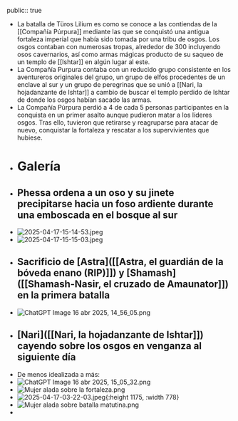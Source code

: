 public:: true

- La batalla de Türos Lilium es como se conoce a las contiendas de la [[Compañía Púrpura]] mediante las que se conquistó una antigua fortaleza imperial que había sido tomada por una tribu de osgos. Los osgos contaban con numerosas tropas, alrededor de 300 incluyendo osos cavernarios, así como armas mágicas producto de su saqueo de un templo de [[Ishtar]] en algún lugar al este.
- La Compañía Purpura contaba con un reducido grupo consistente en los aventureros originales del grupo, un grupo de elfos procedentes de un enclave al sur y un grupo de peregrinas que se unió a [[Nari, la hojadanzante de Ishtar]] a cambio de buscar el templo perdido de Ishtar de donde los osgos habían sacado las armas.
- La Compañía Púrpura perdió a 4 de cada 5 personas participantes en la conquista en un primer asalto aunque pudieron matar a los líderes osgos. Tras ello, tuvieron que retirarse y reagruparse para atacar de nuevo, conquistar la fortaleza y rescatar a los supervivientes que hubiese.
- # Galería
- ## Phessa ordena a un oso y su jinete precipitarse hacia un foso ardiente durante una emboscada en el bosque al sur
- ![2025-04-17-15-14-53.jpeg](../assets/2025-04-17-15-14-53.jpeg)
- ![2025-04-17-15-15-03.jpeg](../assets/2025-04-17-15-15-03.jpeg)
- ## Sacrificio de [Astra]([[Astra, el guardián de la bóveda enano (RIP)]]) y [Shamash]([[Shamash-Nasir, el cruzado de Amaunator]]) en la primera batalla
- ![ChatGPT Image 16 abr 2025, 14_56_05.png](../assets/ChatGPT_Image_16_abr_2025,_14_56_05_1744812473059_0.png)
- ## [Nari]([[Nari, la hojadanzante de Ishtar]]) cayendo sobre los osgos en venganza al siguiente día
- De menos idealizada a más:
- ![ChatGPT Image 16 abr 2025, 15_05_32.png](../assets/ChatGPT_Image_16_abr_2025,_15_05_32_1744812648686_0.png)
- ![Mujer alada sobre la fortaleza.png](../assets/Mujer_alada_sobre_la_fortaleza_1744812949307_0.png)
- ![2025-04-17-03-22-03.jpeg](../assets/2025-04-17-03-22-03.jpeg){:height 1175, :width 778}
- ![Mujer alada sobre batalla matutina.png](../assets/Mujer_alada_sobre_batalla_matutina_1744812661652_0.png)
-